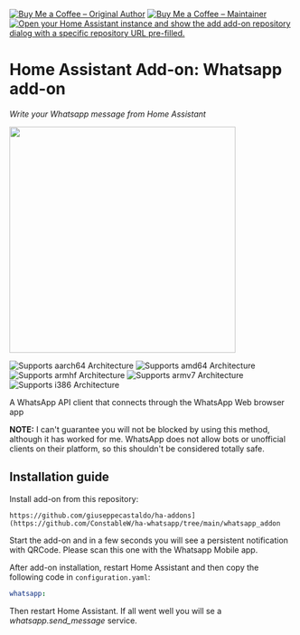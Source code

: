[![Buy Me a Coffee – Original Author](https://www.buymeacoffee.com/assets/img/custom_images/orange_img.png)](https://www.buymeacoffee.com/zkfpkdwyhyq)
[![Buy Me a Coffee – Maintainer](https://www.buymeacoffee.com/assets/img/custom_images/orange_img.png)](https://www.buymeacoffee.com/constablew)
[![Open your Home Assistant instance and show the add add-on repository dialog with a specific repository URL pre-filled.](https://my.home-assistant.io/badges/supervisor_add_addon_repository.svg)](https://my.home-assistant.io/redirect/supervisor_add_addon_repository/?repository_url=https%3A%2F%2Fgithub.com%2FConstableW%2Fha-whatsapp)

# Home Assistant Add-on: Whatsapp add-on

_Write your Whatsapp message from Home Assistant_

<img src="https://github.com/ConstableW/ha-whatsapp/blob/main/whatsapp_addon/logo.png?raw=true" width="400"/>

![Supports aarch64 Architecture][aarch64-shield]
![Supports amd64 Architecture][amd64-shield]
![Supports armhf Architecture][armhf-shield]
![Supports armv7 Architecture][armv7-shield]
![Supports i386 Architecture][i386-shield]

[aarch64-shield]: https://img.shields.io/badge/aarch64-yes-green.svg
[amd64-shield]: https://img.shields.io/badge/amd64-yes-green.svg
[armhf-shield]: https://img.shields.io/badge/armhf-yes-green.svg
[armv7-shield]: https://img.shields.io/badge/armv7-yes-green.svg
[i386-shield]: https://img.shields.io/badge/i386-yes-green.svg

A WhatsApp API client that connects through the WhatsApp Web browser app

**NOTE:** I can't guarantee you will not be blocked by using this method, although it has worked for me. WhatsApp does not allow bots or unofficial clients on their platform, so this shouldn't be considered totally safe.

## Installation guide

Install add-on from this repository:

```
https://github.com/giuseppecastaldo/ha-addons](https://github.com/ConstableW/ha-whatsapp/tree/main/whatsapp_addon
```


Start the add-on and in a few seconds you will see a persistent notification with QRCode. Please scan this one with the Whatsapp Mobile app.

After add-on installation, restart Home Assistant and then copy the following code in `configuration.yaml`:


```yaml
whatsapp:
```

Then restart Home Assistant. If all went well you will se a _whatsapp.send_message_ service.
